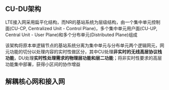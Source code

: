 
## CU-DU架构

LTE接入网采用扁平化结构，而NR的基站系统为层级结构，由一个集中单元控制面(CU-CP, Centralized Unit - Control Plane)，多个集中单元用户面(CU-UP, Central Unit - User Plane)和多个分布单元(Distributed Plane)组成 

该架构将原本单逻辑节点的基站系统分离为集中单元与分布单元两个逻辑网元，网元功能的切分以处理内容的实时性做区分，其中CU处理**非实时的无线高层协议栈功能**，DU处理**实时性处理需求的物理层功能和层二功能**；将非实时性要求的高层功能集中部署，获得小区间的协作增益

## 解耦核心网和接入网

